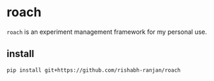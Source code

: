 # roach

`roach` is an experiment management framework for my personal use.

## install

```bash
pip install git+https://github.com/rishabh-ranjan/roach
```
